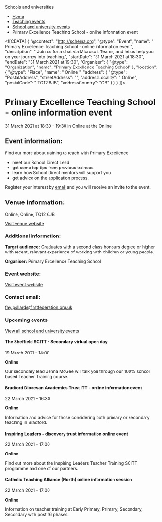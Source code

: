 Schools and universities

*   [Home](/)
*   [Teaching events](/teaching-events)
*   [School and university events](/teaching-events/training-provider-events)
*   Primary Excellence Teaching School - online information event

<!\[CDATA\[ { "@context": "http://schema.org", "@type": "Event", "name": " Primary Excellence Teaching School - online information event", "description": " Join us for a chat via Microsoft Teams, and let us help you on your journey into teaching.", "startDate": "31 March 2021 at 18:30", "endDate": "31 March 2021 at 19:30", "Organizer": { "@type": "Organization", "name": "Primary Excellence Teaching School" }, "location": { "@type": "Place", "name": " Online ", "address": { "@type": "PostalAddress", "streetAddress": "", "addressLocality": " Online", "postalCode": " TQ12 6JB", "addressCountry": "GB" } } } \]\]>

Primary Excellence Teaching School - online information event
=============================================================

31 March 2021 at 18:30 - 19:30 in Online at the Online

Event information:
------------------

Find out more about training to teach with Primary Excellence

*   meet our School Direct Lead
*   get some top tips from previous trainees
*   learn how School Direct mentors will support you
*   get advice on the application process.

Register your interest by [email](http://fay.pollard@firstfederation.org.uk) and you will receive an invite to the event.

Venue information:
------------------

Online, Online, TQ12 6JB

[Visit venue website](https://www.primaryexcellence.org/ "Online")

### Additional information:

**Target audience:** Graduates with a second class honours degree or higher with recent, relevant experience of working with children or young people.

**Organiser:** Primary Excellence Teaching School

### Event website:

[Visit event website](https://www.primaryexcellence.org/)

### Contact email:

[fay.pollard@firstfederation.org.uk](mailto:fay.pollard@firstfederation.org.uk)

### Upcoming events

[View all school and university events](/teaching-events/training-provider-events)

[](/teaching-events/training-provider-events/210319-the-sheffield-scitt-secondary-virtual-open-day)

#### The Sheffield SCITT - Secondary virtual open day

19 March 2021 - 14:00

**Online**

Our secondary lead Jenna McGee will talk you through our 100% school based Teacher Training course.

[](/teaching-events/training-provider-events/210322-bradford-diocesan-academies-trust-itt-online-information-event)

#### Bradford Diocesan Academies Trust ITT - online information event

22 March 2021 - 16:30

**Online**

Information and advice for those considering both primary or secondary teaching in Bradford.

[](/teaching-events/training-provider-events/210322-inspiring-leaders-discovery-trust-information-online-event)

#### Inspiring Leaders - discovery trust information online event

22 March 2021 - 17:00

**Online**

Find out more about the Inspiring Leaders Teacher Training SCITT programme and one of our partners.

[](/teaching-events/training-provider-events/210322-catholic-teaching-alliance-north-online-information-session)

#### Catholic Teaching Alliance (North) online information session

22 March 2021 - 17:00

**Online**

Information on teacher training at Early Primary, Primary, Secondary, Secondary with post 16 phases.